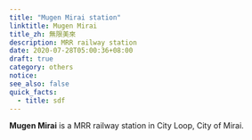 ```yaml
---
title: "Mugen Mirai station"
linktitle: Mugen Mirai
title_zh: 無限美來
description: MRR railway station
date: 2020-07-28T05:00:36+08:00
draft: true
category: others
notice:
see_also: false
quick_facts:
  - title: sdf
---
```


**Mugen Mirai** is a MRR railway station in City Loop, City of Mirai.
